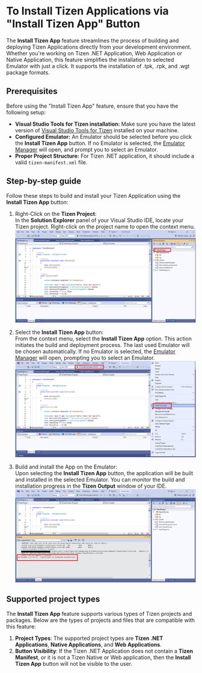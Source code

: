 # To Install Tizen Applications via "Install Tizen App" Button
The **Install Tizen App** feature streamlines the process of building and deploying Tizen Applications directly from your development environment. Whether you're working on Tizen .NET Application, Web Application or Native Application, this feature simplifies the installation to selected Emulator with just a click. It supports the installation of .tpk, .rpk, and .wgt package formats.
## Prerequisites
Before using the "Install Tizen App" feature, ensure that you have the following setup:
* **Visual Studio Tools for Tizen installation:** Make sure you have the latest version of [Visual Studio Tools for Tizen](https://marketplace.visualstudio.com/items?itemName=tizen.VSToolsTizen2022) installed on your machine.
* **Configured Emulator:** An Emulator should be selected before you click the **Install Tizen App** button. If no Emulator is selected, the [Emulator Manager](https://docs.tizen.org/application/vstools/tools/emulator-manager/) will open, and prompt you to select an Emulator.
* **Proper Project Structure:**
    For Tizen .NET application, it should include a valid `tizen-manifest.xml` file.
## Step-by-step guide
Follow these steps to build and install your Tizen Application using the **Install Tizen App** button:

1. Right-Click on the **Tizen Project**:
<br>In the **Solution Explorer** panel of your Visual Studio IDE, locate your Tizen project. Right-click on the project name to open the context menu.
![Tizen Project Right Click](./media/install-tizen-project-right-click.png)

2. Select the **Install Tizen App** button:
<br>From the context menu, select the **Install Tizen App** option. This action initiates the build and deployment process. The last used Emulator will be chosen automatically. If no Emulator is selected, the [Emulator Manager](https://docs.tizen.org/application/vstools/tools/emulator-manager/) will open, prompting you to select an Emulator.
![Install tizen button](./media/install-tizen-button.png)

3. Build and install the App on the Emulator:
<br>Upon selecting the **Install Tizen App** button, the application will be built and installed in the selected Emulator. You can monitor the build and installation progress in the **Tizen Output** window of your IDE.
![Install tizen log](./media/install-tizen-log.png)

## Supported project types
The **Install Tizen App** feature supports various types of Tizen projects and packages. Below are the types of projects and files that are compatible with this feature:
1.	**Project Types**: The supported project types are **Tizen .NET Applications**, **Native Applications**, and **Web Applications**. 
2.	**Button Visibility**: If the Tizen .NET Application does not contain a **Tizen Manifest**, or it is not a Tizen Native or Web application, then the **Install Tizen App** button will not be visible to the user.